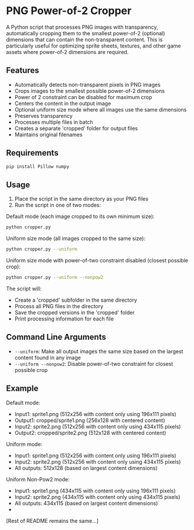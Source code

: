 # PNG Power-of-2 Cropper

A Python script that processes PNG images with transparency, automatically cropping them to the smallest power-of-2 (optional) dimensions that can contain the non-transparent content. This is particularly useful for optimizing sprite sheets, textures, and other game assets where power-of-2 dimensions are required.

## Features

- Automatically detects non-transparent pixels in PNG images
- Crops images to the smallest possible power-of-2 dimensions
- Power of 2 constraint can be disabled for maximum crop
- Centers the content in the output image
- Optional uniform size mode where all images use the same dimensions
- Preserves transparency
- Processes multiple files in batch
- Creates a separate 'cropped' folder for output files
- Maintains original filenames

## Requirements

```bash
pip install Pillow numpy
```

## Usage

1. Place the script in the same directory as your PNG files
2. Run the script in one of two modes:

Default mode (each image cropped to its own minimum size):
```bash
python cropper.py
```

Uniform size mode (all images cropped to the same size):
```bash
python cropper.py --uniform
```

Uniform size mode with power-of-two constraint disabled (closest possible crop):
```bash
python cropper.py --uniform --nonpow2
```

The script will:
- Create a 'cropped' subfolder in the same directory
- Process all PNG files in the directory
- Save the cropped versions in the 'cropped' folder
- Print processing information for each file

## Command Line Arguments

- `--uniform`: Make all output images the same size based on the largest content found in any image
- `--uniform --nonpow2`: Disable power-of-two constraint for closest possible crop

## Example

Default mode:
- Input1: sprite1.png (512x256 with content only using 196x111 pixels)
- Output1: cropped/sprite1.png (256x128 with centered content)
- Input2: sprite2.png (512x256 with content only using 434x115 pixels)
- Output2: cropped/sprite2.png (512x128 with centered content)

Uniform mode:
- Input1: sprite1.png (512x256 with content only using 196x111 pixels)
- Input2: sprite2.png (512x256 with content only using 434x115 pixels)
- All outputs: 512x128 (based on largest content dimensions)

Uniform Non-Pow2 mode:
- Input1: sprite1.png (434x115 with content only using 196x111 pixels)
- Input2: sprite2.png (434x115 with content only using 434x115 pixels)
- All outputs: 434x115 (based on largest content dimensions)
- 
[Rest of README remains the same...]
